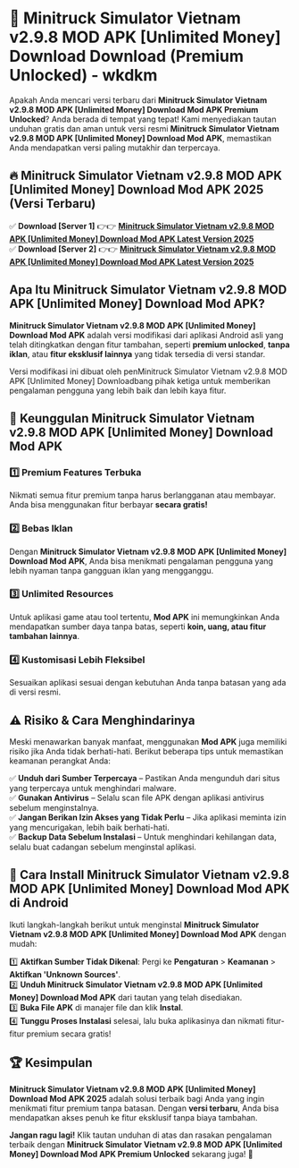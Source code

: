 # 🎯 Minitruck Simulator Vietnam v2.9.8 MOD APK [Unlimited Money] Download  Download (Premium Unlocked) -  wkdkm

Apakah Anda mencari versi terbaru dari **Minitruck Simulator Vietnam v2.9.8 MOD APK [Unlimited Money] Download Mod APK Premium Unlocked**? Anda berada di tempat yang tepat! Kami menyediakan tautan unduhan gratis dan aman untuk versi resmi **Minitruck Simulator Vietnam v2.9.8 MOD APK [Unlimited Money] Download Mod APK**, memastikan Anda mendapatkan versi paling mutakhir dan terpercaya.

## 🔥 Minitruck Simulator Vietnam v2.9.8 MOD APK [Unlimited Money] Download Mod APK 2025 (Versi Terbaru)

✅ **Download [Server 1]** 👉👉 [**Minitruck Simulator Vietnam v2.9.8 MOD APK [Unlimited Money] Download Mod APK Latest Version 2025**](https://momento.my/?title=Minitruck_Simulator_Vietnam_v2.9.8_MOD_APK_[Unlimited_Money]_Download)  
✅ **Download [Server 2]** 👉👉 [**Minitruck Simulator Vietnam v2.9.8 MOD APK [Unlimited Money] Download Mod APK Latest Version 2025**](https://momento.my/?title=Minitruck_Simulator_Vietnam_v2.9.8_MOD_APK_[Unlimited_Money]_Download)  

## Apa Itu Minitruck Simulator Vietnam v2.9.8 MOD APK [Unlimited Money] Download Mod APK?

**Minitruck Simulator Vietnam v2.9.8 MOD APK [Unlimited Money] Download Mod APK** adalah versi modifikasi dari aplikasi Android asli yang telah ditingkatkan dengan fitur tambahan, seperti **premium unlocked**, **tanpa iklan**, atau **fitur eksklusif lainnya** yang tidak tersedia di versi standar.

Versi modifikasi ini dibuat oleh penMinitruck Simulator Vietnam v2.9.8 MOD APK [Unlimited Money] Downloadbang pihak ketiga untuk memberikan pengalaman pengguna yang lebih baik dan lebih kaya fitur.

## 🎯 Keunggulan Minitruck Simulator Vietnam v2.9.8 MOD APK [Unlimited Money] Download Mod APK

### 1️⃣ Premium Features Terbuka
Nikmati semua fitur premium tanpa harus berlangganan atau membayar. Anda bisa menggunakan fitur berbayar **secara gratis!**

### 2️⃣ Bebas Iklan
Dengan **Minitruck Simulator Vietnam v2.9.8 MOD APK [Unlimited Money] Download Mod APK**, Anda bisa menikmati pengalaman pengguna yang lebih nyaman tanpa gangguan iklan yang mengganggu.

### 3️⃣ Unlimited Resources
Untuk aplikasi game atau tool tertentu, **Mod APK** ini memungkinkan Anda mendapatkan sumber daya tanpa batas, seperti **koin, uang, atau fitur tambahan lainnya**.

### 4️⃣ Kustomisasi Lebih Fleksibel
Sesuaikan aplikasi sesuai dengan kebutuhan Anda tanpa batasan yang ada di versi resmi.

## ⚠️ Risiko & Cara Menghindarinya

Meski menawarkan banyak manfaat, menggunakan **Mod APK** juga memiliki risiko jika Anda tidak berhati-hati. Berikut beberapa tips untuk memastikan keamanan perangkat Anda:

✅ **Unduh dari Sumber Terpercaya** – Pastikan Anda mengunduh dari situs yang terpercaya untuk menghindari malware.  
✅ **Gunakan Antivirus** – Selalu scan file APK dengan aplikasi antivirus sebelum menginstalnya.  
✅ **Jangan Berikan Izin Akses yang Tidak Perlu** – Jika aplikasi meminta izin yang mencurigakan, lebih baik berhati-hati.  
✅ **Backup Data Sebelum Instalasi** – Untuk menghindari kehilangan data, selalu buat cadangan sebelum menginstal aplikasi.

## 📌 Cara Install Minitruck Simulator Vietnam v2.9.8 MOD APK [Unlimited Money] Download Mod APK di Android

Ikuti langkah-langkah berikut untuk menginstal **Minitruck Simulator Vietnam v2.9.8 MOD APK [Unlimited Money] Download Mod APK** dengan mudah:

1️⃣ **Aktifkan Sumber Tidak Dikenal**: Pergi ke **Pengaturan** > **Keamanan** > **Aktifkan 'Unknown Sources'**.  
2️⃣ **Unduh Minitruck Simulator Vietnam v2.9.8 MOD APK [Unlimited Money] Download Mod APK** dari tautan yang telah disediakan.  
3️⃣ **Buka File APK** di manajer file dan klik **Instal**.  
4️⃣ **Tunggu Proses Instalasi** selesai, lalu buka aplikasinya dan nikmati fitur-fitur premium secara gratis!

## 🏆 Kesimpulan

**Minitruck Simulator Vietnam v2.9.8 MOD APK [Unlimited Money] Download Mod APK 2025** adalah solusi terbaik bagi Anda yang ingin menikmati fitur premium tanpa batasan. Dengan **versi terbaru**, Anda bisa mendapatkan akses penuh ke fitur eksklusif tanpa biaya tambahan.

**Jangan ragu lagi!** Klik tautan unduhan di atas dan rasakan pengalaman terbaik dengan **Minitruck Simulator Vietnam v2.9.8 MOD APK [Unlimited Money] Download Mod APK Premium Unlocked** sekarang juga! 🚀
